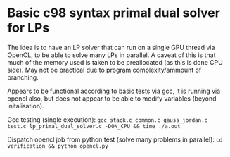 # Basic c98 syntax primal dual solver for LPs

The idea is to have an LP solver that can run on a single GPU thread via OpenCL, to be able to solve many LPs in parallel.
A caveat of this is that much of the memory used is taken to be preallocated (as this is done CPU side).
May not be practical due to program complexity/ammount of branching.

Appears to be functional according to basic tests via gcc, it is running via opencl also, but does not appear to be able to modify variables (beyond initalisation).

Gcc testing (single execution):
`gcc stack.c common.c gauss_jordan.c test.c lp_primal_dual_solver.c -DON_CPU && time ./a.out`

Dispatch opencl job from python test (solve many problems in parallel):
`cd verification && python opencl.py`
